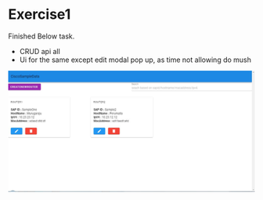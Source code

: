 # Exercise1




Finished Below task.

  - CRUD api all 
  - Ui for the same except edit modal pop up, as time not allowing do mush
  
  ![title](images/E1.JPG)